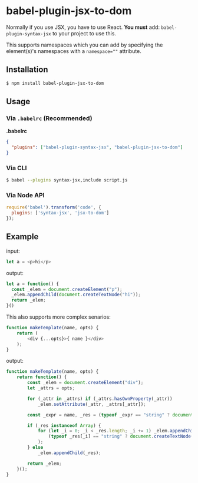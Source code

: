 # babel-plugin-jsx-to-dom

Normally if you use JSX, you have to use React. **You must** add: `babel-plugin-syntax-jsx` to your project to use this.

This supports namespaces which you can add by specifying the element(s)'s namespaces with a `namespace=""` attribute.

## Installation

```sh
$ npm install babel-plugin-jsx-to-dom
```

## Usage

### Via `.babelrc` (Recommended)

**.babelrc**

```json
{
  "plugins": ["babel-plugin-syntax-jsx", "babel-plugin-jsx-to-dom"]
}
```

### Via CLI

```sh
$ babel --plugins syntax-jsx,include script.js
```

### Via Node API

```javascript
require('babel').transform('code', {
  plugins: ['syntax-jsx', 'jsx-to-dom']
});
```

## Example

input:

```js
let a = <p>hi</p>
```

output:

```js
let a = function() {
  const _elem = document.createElement("p");
  _elem.appendChild(document.createTextNode("hi"));
  return _elem;
}()
```

This also supports more complex senarios:

```js
function makeTemplate(name, opts) {
    return (
        <div {...opts}>{ name }</div>
    );
}
```

output:

```js
function makeTemplate(name, opts) {
    return function() {
        const _elem = document.createElement("div");
        let _attrs = opts;

        for (_attr in _attrs) if (_attrs.hasOwnProperty(_attr))
            _elem.setAttribute(_attr, _attrs[_attr]);

        const _expr = name, _res = (typeof _expr == "string" ? document.createTextNode(_expr) : _expr);

        if (_res instanceof Array) {
            for (let _i = 0; _i < _res.length; _i += 1) _elem.appendChild(
                (typeof _res[_i] == "string" ? document.createTextNode(_res[_i]) : _res[_i])
            );
        } else
            _elem.appendChild(_res);

        return _elem;
    }();
}
```
